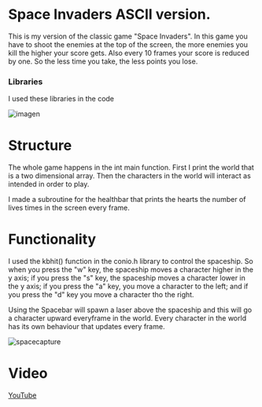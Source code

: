 # Space Invaders ASCII version.
This is my version of the classic game "Space Invaders". In this game you have to shoot the enemies at the top of the screen, the more enemies you kill the higher your score gets. Also every 10 frames your score is reduced by one. So the less time you take, the less points you lose.

### Libraries
I used these libraries in the code

![imagen](https://user-images.githubusercontent.com/88511121/142474286-9ff79070-d9d7-4541-b7a6-598b8e9b495e.png)

# Structure
The whole game happens in the int main function.
First I print the world that is a two dimensional array.
Then the characters in the world will interact as intended in order to play.

I made a subroutine for the healthbar that prints the hearts the number of lives times in the screen every frame.

# Functionality
I used the kbhit() function in the conio.h library to control the spaceship. So when you press the "w" key, the spaceship moves a character higher in the y axis; if you press the "s" key, the spaceship moves a character lower in the y axis; if you press the "a" key, you move a character to the left; and if you press the "d" key you move a character tho the right.

Using the Spacebar will spawn a laser above the spaceship and this will go a character upward everyframe in the world.
Every character in the world has its own behaviour that updates every frame.

![spacecapture](https://user-images.githubusercontent.com/88511121/142474498-5222bbd8-fef5-4ca6-9c28-d8b1247e8216.PNG)

# Video
[YouTube](https://www.youtube.com/watch?v=i-9VAsmZbwU)
